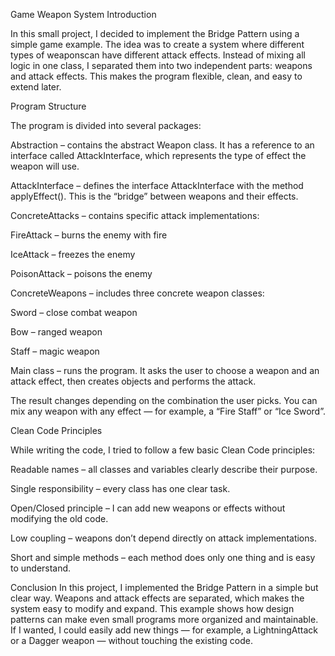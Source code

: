 Game Weapon System
Introduction

In this small project, I decided to implement the Bridge Pattern using a simple game example.
The idea was to create a system where different types of weaponscan have different attack effects.
Instead of mixing all logic in one class, I separated them into two independent parts: weapons and attack effects.
This makes the program flexible, clean, and easy to extend later.

Program Structure

The program is divided into several packages:

Abstraction – contains the abstract Weapon class.
It has a reference to an interface called AttackInterface, which represents the type of effect the weapon will use.

AttackInterface – defines the interface AttackInterface with the method applyEffect().
This is the “bridge” between weapons and their effects.

ConcreteAttacks – contains specific attack implementations:

FireAttack – burns the enemy with fire

IceAttack – freezes the enemy

PoisonAttack – poisons the enemy

ConcreteWeapons – includes three concrete weapon classes:

Sword – close combat weapon

Bow – ranged weapon

Staff – magic weapon

Main class – runs the program. It asks the user to choose a weapon and an attack effect, then creates objects and performs the attack.

The result changes depending on the combination the user picks.
You can mix any weapon with any effect — for example, a “Fire Staff” or “Ice Sword”.

Clean Code Principles

While writing the code, I tried to follow a few basic Clean Code principles:

Readable names – all classes and variables clearly describe their purpose.

Single responsibility – every class has one clear task.

Open/Closed principle – I can add new weapons or effects without modifying the old code.

Low coupling – weapons don’t depend directly on attack implementations.

Short and simple methods – each method does only one thing and is easy to understand.

Conclusion
In this project, I implemented the Bridge Pattern in a simple but clear way.
Weapons and attack effects are separated, which makes the system easy to modify and expand.
This example shows how design patterns can make even small programs more organized and maintainable.
If I wanted, I could easily add new things — for example, a LightningAttack or a Dagger weapon — without touching the existing code.
